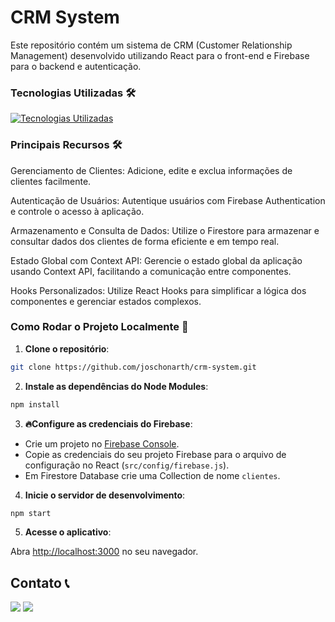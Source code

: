 # CRM System

Este repositório contém um sistema de CRM (Customer Relationship Management) desenvolvido utilizando React para o front-end e Firebase para o backend e autenticação.

### Tecnologias Utilizadas 🛠️

[![Tecnologias Utilizadas](https://skillicons.dev/icons?i=react,nodejs,firebase,javascript,bootstrap,css,html&theme=dark)](https://skillicons.dev)

### Principais Recursos 🛠️

Gerenciamento de Clientes: Adicione, edite e exclua informações de clientes facilmente.

Autenticação de Usuários: Autentique usuários com Firebase Authentication e controle o acesso à aplicação.

Armazenamento e Consulta de Dados: Utilize o Firestore para armazenar e consultar dados dos clientes de forma eficiente e em tempo real.

Estado Global com Context API: Gerencie o estado global da aplicação usando Context API, facilitando a comunicação entre componentes.

Hooks Personalizados: Utilize React Hooks para simplificar a lógica dos componentes e gerenciar estados complexos.

### Como Rodar o Projeto Localmente 🚀

1. **Clone o repositório**:

```bash
git clone https://github.com/joschonarth/crm-system.git
```

2. **Instale as dependências do Node Modules**:

```bash
npm install
```

3. **🔥Configure as credenciais do Firebase**:
- Crie um projeto no [Firebase Console](https://console.firebase.google.com/).
- Copie as credenciais do seu projeto Firebase para o arquivo de configuração no React (`src/config/firebase.js`).
- Em Firestore Database crie uma Collection de nome `clientes`.

4. **Inicie o servidor de desenvolvimento**:

```bash
npm start
```

5. **Acesse o aplicativo**:

Abra [http://localhost:3000](http://localhost:3000) no seu navegador.


## Contato 📞

<div>
    <a href="https://www.linkedin.com/in/joschonarth/" target="_blank"><img src="https://img.shields.io/badge/LinkedIn-0077B5?style=for-the-badge&logo=linkedin&logoColor=white" target="_blank"></a>
    <a href="mailto:joschonarth@gmail.com" target="_blank"><img src="https://img.shields.io/badge/Gmail-D14836?style=for-the-badge&logo=gmail&logoColor=white" target="_blank"></a>
</div>